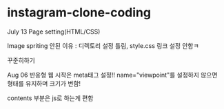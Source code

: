 # instagram-clone-coding
July 13
Page setting(HTML/CSS)

Image spriting 안된 이유 : 디렉토리 설정 틀림, style.css 링크 설정 안함ㅋ

꾸준히하기

Aug 06
반응형 웹 시작은 meta태그 설정!!
name="viewpoint"를 설정하지 않으면 형태를 유지하며 크기가 변함!

contents 부분은 js로 하는게 편함 
